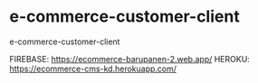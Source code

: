 # e-commerce-customer-client

e-commerce-customer-client

FIREBASE: https://ecommerce-barupanen-2.web.app/
HEROKU: https://ecommerce-cms-kd.herokuapp.com/